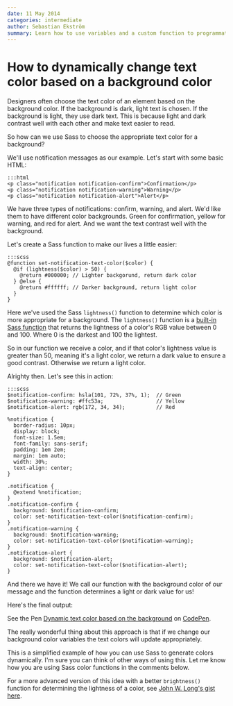 ```yaml
---
date: 11 May 2014
categories: intermediate
author: Sebastian Ekström
summary: Learn how to use variables and a custom function to programmatically determine contrasting text colors for different backgrounds.
---
```


# How to dynamically change text color based on a background color

Designers often choose the text color of an element based on the background color. If the background is dark, light text is chosen. If the background is light, they use dark text. This is because light and dark contrast well with each other and make text easier to read.

So how can we use Sass to choose the appropriate text color for a background?

We'll use notification messages as our example. Let's start with some basic HTML:

    :::html
    <p class="notification notification-confirm">Confirmation</p>
    <p class="notification notification-warning">Warning</p>
    <p class="notification notification-alert">Alert</p>

We have three types of notifications: confirm, warning, and alert. We'd like them to have different color backgrounds. Green for confirmation, yellow for warning, and red for alert. And we want the text contrast well with the background.

Let's create a Sass function to make our lives a little easier:

    :::scss
    @function set-notification-text-color($color) {
      @if (lightness($color) > 50) {
        @return #000000; // Lighter backgorund, return dark color
      } @else {
        @return #ffffff; // Darker background, return light color
      }
    }

Here we've used the Sass `lightness()` function to determine which color is more appropriate for a background. The `lightness()` function is a [built-in Sass function](http://sass-lang.com/documentation/Sass/Script/Functions.html#lightness-instance_method) that returns the lightness of a color's RGB value between 0 and 100. Where 0 is the darkest and 100 the lightest.

So in our function we receive a color, and if that color's lightness value is greater than 50, meaning it's a light color, we return a dark value to ensure a good contrast. Otherwise we return a light color.

Alrighty then. Let's see this in action:

    :::scss
    $notification-confirm: hsla(101, 72%, 37%, 1);  // Green
    $notification-warning: #ffc53a;                 // Yellow
    $notification-alert: rgb(172, 34, 34);          // Red

    %notification {
      border-radius: 10px;
      display: block;
      font-size: 1.5em;
      font-family: sans-serif;
      padding: 1em 2em;
      margin: 1em auto;
      width: 30%;
      text-align: center;
    }

    .notification {
      @extend %notification;
    }
    .notification-confirm {
      background: $notification-confirm;
      color: set-notification-text-color($notification-confirm);
    }
    .notification-warning {
      background: $notification-warning;
      color: set-notification-text-color($notification-warning);
    }
    .notification-alert {
      background: $notification-alert;
      color: set-notification-text-color($notification-alert);
    }

And there we have it! We call our function with the background color of our message and the function determines a light or dark value for us!

Here's the final output:

<p data-height="400" data-theme-id="394" data-slug-hash="ktcqw" data-default-tab="result" class='codepen'>See the Pen <a href='http://codepen.io/sebastianekstrom/pen/avDjh'>Dynamic text color based on the background</a> on <a href='http://codepen.io'>CodePen</a>.</p>
<script async src="//codepen.io/assets/embed/ei.js"></script>

The really wonderful thing about this approach is that if we change our background color variables the text colors will update appropriately.

This is a simplified example of how you can use Sass to generate colors dynamically. I'm sure you can think of other ways of using this. Let me know how you are using Sass color functions in the comments below.

For a more advanced version of this idea with a better `brightness()` function for determining the lightness of a color, see [John W. Long's gist here](https://gist.github.com/jlong/f06f5843104ee10006fe).
